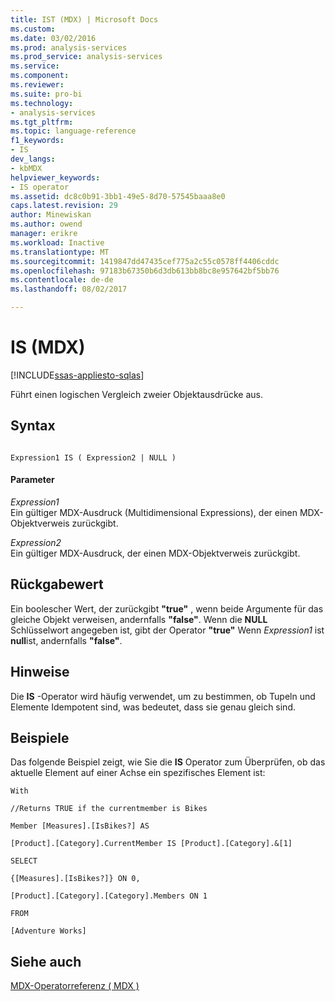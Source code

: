 ```yaml
---
title: IST (MDX) | Microsoft Docs
ms.custom: 
ms.date: 03/02/2016
ms.prod: analysis-services
ms.prod_service: analysis-services
ms.service: 
ms.component: 
ms.reviewer: 
ms.suite: pro-bi
ms.technology:
- analysis-services
ms.tgt_pltfrm: 
ms.topic: language-reference
f1_keywords:
- IS
dev_langs:
- kbMDX
helpviewer_keywords:
- IS operator
ms.assetid: dc8c0b91-3bb1-49e5-8d70-57545baaa8e0
caps.latest.revision: 29
author: Minewiskan
ms.author: owend
manager: erikre
ms.workload: Inactive
ms.translationtype: MT
ms.sourcegitcommit: 1419847dd47435cef775a2c55c0578ff4406cddc
ms.openlocfilehash: 97183b67350b6d3db613bb8bc8e957642bf5bb76
ms.contentlocale: de-de
ms.lasthandoff: 08/02/2017

---
```

# <a name="is-mdx"></a>IS (MDX)
[!INCLUDE[ssas-appliesto-sqlas](../includes/ssas-appliesto-sqlas.md)]

  Führt einen logischen Vergleich zweier Objektausdrücke aus.  
  
## <a name="syntax"></a>Syntax  
  
```  
  
Expression1 IS ( Expression2 | NULL )  
```  
  
#### <a name="parameters"></a>Parameter  
 *Expression1*  
 Ein gültiger MDX-Ausdruck (Multidimensional Expressions), der einen MDX-Objektverweis zurückgibt.  
  
 *Expression2*  
 Ein gültiger MDX-Ausdruck, der einen MDX-Objektverweis zurückgibt.  
  
## <a name="return-value"></a>Rückgabewert  
 Ein boolescher Wert, der zurückgibt **"true"** , wenn beide Argumente für das gleiche Objekt verweisen, andernfalls **"false"**. Wenn die **NULL** Schlüsselwort angegeben ist, gibt der Operator **"true"** Wenn *Expression1* ist **null**ist, andernfalls **"false"**.  
  
## <a name="remarks"></a>Hinweise  
 Die **IS** -Operator wird häufig verwendet, um zu bestimmen, ob Tupeln und Elemente Idempotent sind, was bedeutet, dass sie genau gleich sind.  
  
## <a name="examples"></a>Beispiele  
 Das folgende Beispiel zeigt, wie Sie die **IS** Operator zum Überprüfen, ob das aktuelle Element auf einer Achse ein spezifisches Element ist:  
  
 `With`  
  
 `//Returns TRUE if the currentmember is Bikes`  
  
 `Member [Measures].[IsBikes?] AS`  
  
 `[Product].[Category].CurrentMember IS [Product].[Category].&[1]`  
  
 `SELECT`  
  
 `{[Measures].[IsBikes?]} ON 0,`  
  
 `[Product].[Category].[Category].Members ON 1`  
  
 `FROM`  
  
 `[Adventure Works]`  
  
## <a name="see-also"></a>Siehe auch  
 [MDX-Operatorreferenz &#40; MDX &#41;](../mdx/mdx-operator-reference-mdx.md)  
  
  


